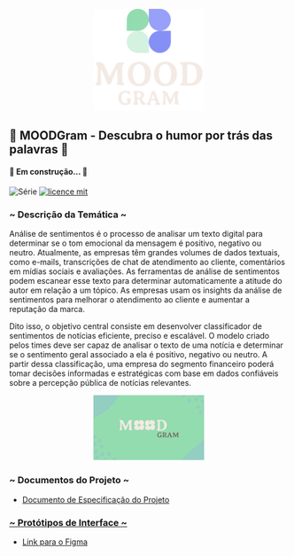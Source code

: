 
<p align="center">
<img src=".github/logotype.png" alt="LOGO" width="200"/>
</p>

## 🍃 MOODGram - Descubra o humor por trás das palavras 🍂

#### 🚧 Em construção...  🚧

![Série](https://img.shields.io/badge/MoodGram-ModuloIbiapaba-green)
[![licence mit](https://img.shields.io/badge/licence-MIT-orange.svg)]()

### ~ Descrição da Temática ~
Análise de sentimentos é o processo de analisar um texto digital para determinar se o tom emocional da mensagem é positivo, negativo ou neutro. Atualmente, as empresas têm grandes volumes de dados textuais, como e-mails, transcrições de chat de atendimento ao cliente, comentários em mídias sociais e avaliações. As ferramentas de análise de sentimentos podem escanear esse texto para determinar automaticamente a atitude do autor em relação a um tópico. As empresas usam os insights da análise de sentimentos para melhorar o atendimento ao cliente e aumentar a reputação da marca.

Dito isso, o objetivo central consiste em desenvolver classificador de sentimentos de notícias eficiente, preciso e escalável. O modelo criado pelos times deve ser capaz de analisar o texto de uma notícia e determinar se o sentimento geral associado a ela é positivo, negativo ou neutro. A partir dessa classificação, uma empresa do segmento financeiro poderá tomar decisões informadas e estratégicas com base em dados confiáveis sobre a percepção pública de notícias relevantes.

<p align="center">
<img src=".github/cover.png" alt="LOGO" width="200"/>
</p>

### ~ Documentos do Projeto ~
- <a href='https://docs.google.com/document/d/1LI6jfGMlymhFoK1WtWdxZxKeLMyWLadLTjbGLXle3NY/edit?usp=sharing'>Documento de Especificação do Projeto

### ~ Protótipos de Interface ~
- <a href='https://www.figma.com/file/I7dS63C0gmyqKB69vWiEn6/MOODGram---Dashboard?type=design&node-id=10%3A747&mode=design&t=CQ1BB3gFdLGHzK5J-1'> Link para o Figma
